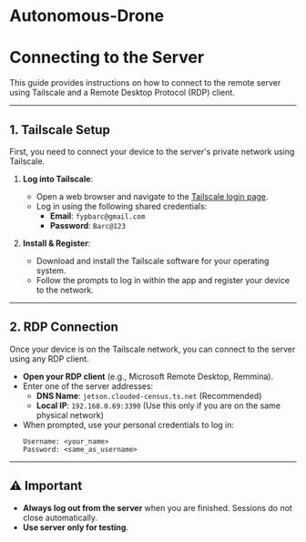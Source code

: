 # Autonomous-Drone

# Connecting to the Server

This guide provides instructions on how to connect to the remote server using Tailscale and a Remote Desktop Protocol (RDP) client.

---

## 1. Tailscale Setup

First, you need to connect your device to the server's private network using Tailscale.

1.  **Log into Tailscale**:
    * Open a web browser and navigate to the [Tailscale login page](https://login.tailscale.com).
    * Log in using the following shared credentials:
        * **Email**: `fypbarc@gmail.com`
        * **Password**: `Barc@123`

2.  **Install & Register**:
    * Download and install the Tailscale software for your operating system.
    * Follow the prompts to log in within the app and register your device to the network.

---

## 2. RDP Connection

Once your device is on the Tailscale network, you can connect to the server using any RDP client.

* **Open your RDP client** (e.g., Microsoft Remote Desktop, Remmina).
* Enter one of the server addresses:
    * **DNS Name**: `jetson.clouded-census.ts.net` (Recommended)
    * **Local IP**: `192.168.0.69:3390` (Use this only if you are on the same physical network)
* When prompted, use your personal credentials to log in:
    ```
    Username: <your_name>
    Password: <same_as_username>
    ```

---

## ⚠️ Important

* **Always log out from the server** when you are finished. Sessions do not close automatically.
* **Use server only for testing**.
